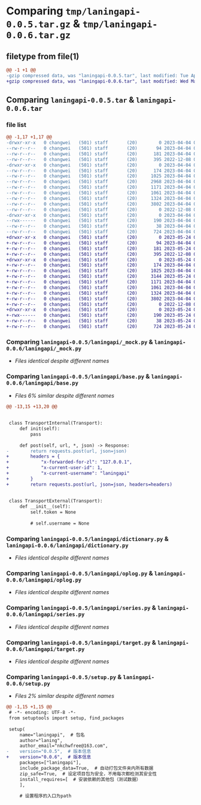 # Comparing `tmp/laningapi-0.0.5.tar.gz` & `tmp/laningapi-0.0.6.tar.gz`

## filetype from file(1)

```diff
@@ -1 +1 @@
-gzip compressed data, was "laningapi-0.0.5.tar", last modified: Tue Apr  4 01:35:38 2023, max compression
+gzip compressed data, was "laningapi-0.0.6.tar", last modified: Wed May 24 08:30:59 2023, max compression
```

## Comparing `laningapi-0.0.5.tar` & `laningapi-0.0.6.tar`

### file list

```diff
@@ -1,17 +1,17 @@
-drwxr-xr-x   0 changwei   (501) staff       (20)        0 2023-04-04 01:35:38.507059 laningapi-0.0.5/
--rw-r--r--   0 changwei   (501) staff       (20)       94 2023-04-04 01:34:16.000000 laningapi-0.0.5/MANIFEST.in
--rw-r--r--   0 changwei   (501) staff       (20)      181 2023-04-04 01:35:38.506946 laningapi-0.0.5/PKG-INFO
--rw-r--r--   0 changwei   (501) staff       (20)      395 2022-12-08 06:35:53.000000 laningapi-0.0.5/README.md
-drwxr-xr-x   0 changwei   (501) staff       (20)        0 2023-04-04 01:35:38.506748 laningapi-0.0.5/laningapi/
--rw-r--r--   0 changwei   (501) staff       (20)      174 2023-04-04 01:34:16.000000 laningapi-0.0.5/laningapi/__init__.py
--rw-r--r--   0 changwei   (501) staff       (20)     1025 2023-04-04 01:34:16.000000 laningapi-0.0.5/laningapi/_mock.py
--rw-r--r--   0 changwei   (501) staff       (20)     2968 2023-04-04 01:34:16.000000 laningapi-0.0.5/laningapi/base.py
--rw-r--r--   0 changwei   (501) staff       (20)     1171 2023-04-04 01:34:16.000000 laningapi-0.0.5/laningapi/dictionary.py
--rw-r--r--   0 changwei   (501) staff       (20)     1061 2023-04-04 01:34:16.000000 laningapi-0.0.5/laningapi/oplog.py
--rw-r--r--   0 changwei   (501) staff       (20)     1324 2023-04-04 01:34:16.000000 laningapi-0.0.5/laningapi/series.py
--rw-r--r--   0 changwei   (501) staff       (20)     3802 2023-04-04 01:34:16.000000 laningapi-0.0.5/laningapi/target.py
--rw-r--r--   0 changwei   (501) staff       (20)        0 2022-12-08 06:35:50.000000 laningapi-0.0.5/laningapi/task.py
-drwxr-xr-x   0 changwei   (501) staff       (20)        0 2023-04-04 01:35:38.506825 laningapi-0.0.5/laningapi.egg-info/
--rwx------   0 changwei   (501) staff       (20)      190 2023-04-04 01:35:38.000000 laningapi-0.0.5/laningapi.egg-info/SOURCES.txt
--rw-r--r--   0 changwei   (501) staff       (20)       38 2023-04-04 01:35:38.507094 laningapi-0.0.5/setup.cfg
--rw-r--r--   0 changwei   (501) staff       (20)      724 2023-04-04 01:34:39.000000 laningapi-0.0.5/setup.py
+drwxr-xr-x   0 changwei   (501) staff       (20)        0 2023-05-24 08:30:59.769670 laningapi-0.0.6/
+-rw-r--r--   0 changwei   (501) staff       (20)       94 2023-04-04 01:34:16.000000 laningapi-0.0.6/MANIFEST.in
+-rw-r--r--   0 changwei   (501) staff       (20)      181 2023-05-24 08:30:59.769565 laningapi-0.0.6/PKG-INFO
+-rw-r--r--   0 changwei   (501) staff       (20)      395 2022-12-08 06:35:53.000000 laningapi-0.0.6/README.md
+drwxr-xr-x   0 changwei   (501) staff       (20)        0 2023-05-24 08:30:59.769364 laningapi-0.0.6/laningapi/
+-rw-r--r--   0 changwei   (501) staff       (20)      174 2023-04-04 01:34:16.000000 laningapi-0.0.6/laningapi/__init__.py
+-rw-r--r--   0 changwei   (501) staff       (20)     1025 2023-04-04 01:34:16.000000 laningapi-0.0.6/laningapi/_mock.py
+-rw-r--r--   0 changwei   (501) staff       (20)     3144 2023-05-24 08:27:18.000000 laningapi-0.0.6/laningapi/base.py
+-rw-r--r--   0 changwei   (501) staff       (20)     1171 2023-04-04 01:34:16.000000 laningapi-0.0.6/laningapi/dictionary.py
+-rw-r--r--   0 changwei   (501) staff       (20)     1061 2023-04-04 01:34:16.000000 laningapi-0.0.6/laningapi/oplog.py
+-rw-r--r--   0 changwei   (501) staff       (20)     1324 2023-04-04 01:34:16.000000 laningapi-0.0.6/laningapi/series.py
+-rw-r--r--   0 changwei   (501) staff       (20)     3802 2023-04-04 01:34:16.000000 laningapi-0.0.6/laningapi/target.py
+-rw-r--r--   0 changwei   (501) staff       (20)        0 2022-12-08 06:35:50.000000 laningapi-0.0.6/laningapi/task.py
+drwxr-xr-x   0 changwei   (501) staff       (20)        0 2023-05-24 08:30:59.769443 laningapi-0.0.6/laningapi.egg-info/
+-rwx------   0 changwei   (501) staff       (20)      190 2023-05-24 08:30:59.000000 laningapi-0.0.6/laningapi.egg-info/SOURCES.txt
+-rw-r--r--   0 changwei   (501) staff       (20)       38 2023-05-24 08:30:59.769725 laningapi-0.0.6/setup.cfg
+-rw-r--r--   0 changwei   (501) staff       (20)      724 2023-05-24 08:30:40.000000 laningapi-0.0.6/setup.py
```

### Comparing `laningapi-0.0.5/laningapi/_mock.py` & `laningapi-0.0.6/laningapi/_mock.py`

 * *Files identical despite different names*

### Comparing `laningapi-0.0.5/laningapi/base.py` & `laningapi-0.0.6/laningapi/base.py`

 * *Files 6% similar despite different names*

```diff
@@ -13,15 +13,20 @@
 
 
 class TransportInternal(Transport):
     def init(self):
         pass
 
     def post(self, url, *, json) -> Response:
-        return requests.post(url, json=json)
+        headers = {
+            "x-forwarded-for-zl": "127.0.0.1",
+            "x-current-user-id": 1,
+            "x-current-username": "laningapi"
+        }
+        return requests.post(url, json=json, headers=headers)
 
 
 class TransportExternal(Transport):
     def __init__(self):
         self.token = None
 
         # self.username = None
```

### Comparing `laningapi-0.0.5/laningapi/dictionary.py` & `laningapi-0.0.6/laningapi/dictionary.py`

 * *Files identical despite different names*

### Comparing `laningapi-0.0.5/laningapi/oplog.py` & `laningapi-0.0.6/laningapi/oplog.py`

 * *Files identical despite different names*

### Comparing `laningapi-0.0.5/laningapi/series.py` & `laningapi-0.0.6/laningapi/series.py`

 * *Files identical despite different names*

### Comparing `laningapi-0.0.5/laningapi/target.py` & `laningapi-0.0.6/laningapi/target.py`

 * *Files identical despite different names*

### Comparing `laningapi-0.0.5/setup.py` & `laningapi-0.0.6/setup.py`

 * *Files 2% similar despite different names*

```diff
@@ -1,15 +1,15 @@
 # -*- encoding: UTF-8 -*-
 from setuptools import setup, find_packages
 
 setup(
     name="laningapi",  # 包名
     author="laning",
     author_email="nkchwfree@163.com",
-    version="0.0.5",  # 版本信息
+    version="0.0.6",  # 版本信息
     packages=["laningapi"],
     include_package_data=True,  # 自动打包文件夹内所有数据
     zip_safe=True,  # 设定项目包为安全，不用每次都检测其安全性
     install_requires=[  # 安装依赖的其他包（测试数据）
     ],
 
     # 设置程序的入口为path
```

